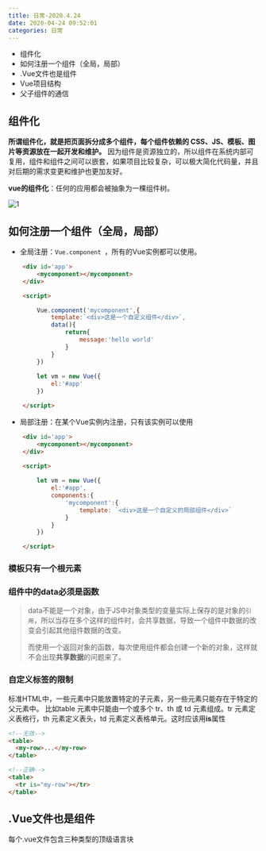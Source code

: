 ```yaml
---
title: 日常-2020.4.24
date: 2020-04-24 09:52:01
categories: 日常
---
```


* 组件化
* 如何注册一个组件（全局，局部）
* .Vue文件也是组件
* Vue项目结构
* 父子组件的通信

<!--more-->

## 组件化

**所谓组件化，就是把页面拆分成多个组件，每个组件依赖的 CSS、JS、模板、图片等资源放在一起开发和维护。** 因为组件是资源独立的，所以组件在系统内部可复用，组件和组件之间可以嵌套，如果项目比较复杂，可以极大简化代码量，并且对后期的需求变更和维护也更加友好。

**vue的组件化**：任何的应用都会被抽象为一棵组件树。

 ![1](https://img-blog.csdnimg.cn/20181220155021919)

## 如何注册一个组件（全局，局部）

* 全局注册：`Vue.component `，所有的Vue实例都可以使用。

```html
	<div id='app'>
        <mycomponent></mycomponent>
    </div>

    <script>

        Vue.component('mycomponent',{
            template:`<div>这是一个自定义组件</div>`,
            data(){
                return{
                    message:'hello world'
                }
            }
        })       
        
        let vm = new Vue({
            el:'#app'
        })

    </script>
```

* 局部注册：在某个Vue实例内注册，只有该实例可以使用

```html
	<div id='app'>
        <mycomponent></mycomponent>
    </div>

    <script>      
        
        let vm = new Vue({
            el:'#app',
            components:{
                'mycomponent':{
                    template: `<div>这是一个自定义的局部组件</div>`
                }
            }
        })

    </script>
```

### 模板只有一个根元素

### 组件中的data必须是函数

> data不能是一个对象，由于JS中对象类型的变量实际上保存的是对象的`引用`，所以当存在多个这样的组件时，会共享数据，导致一个组件中数据的改变会引起其他组件数据的改变。
>
> 而使用一个返回对象的函数，每次使用组件都会创建一个新的对象，这样就不会出现**共享数据**的问题来了。

### 自定义标签的限制

标准HTML中，一些元素中只能放置特定的子元素，另一些元素只能存在于特定的父元素中。 比如table 元素中只能由一个或多个 tr、th 或 td 元素组成。tr 元素定义表格行，th 元素定义表头，td 元素定义表格单元。这时应该用**is**属性

```html
<!--无效-->
<table>
  <my-row>...</my-row>
</table>

<!--正确-->
<table>
  <tr is="my-row"></tr>
</table>
```

## .Vue文件也是组件

每个.vue文件包含三种类型的顶级语言块 <template>, <script> 和 <style>。这三个部分分别代表了 html,js,css 

来看一个最简单的Vue组件，

```vue
<template>                                  <!--template标签内是html-->     
  <div class='page-index'>                  <!--注意里面只有一个根标签-->
    <Header></Header>                       <!--自定义的组件-->
    <div></div>
    <Footer></Footer>                       <!--自定义的组件-->
  </div>
</template>
<script>
import Header from '../components/header.vue'   //引用自定义组件
import Footer from '../components/footer.vue'   //引用自定义组件
export default {                                //export default里面写数据和方法
  components: { Header, Footer },               //组件
  data () {                                     //数据，记得用函数形式
    return {
      list: []
    }
  },
  created () {                                  //钩子函数
    this.getData()
  },
  methods: {                                    //方法
    getData () {
      })
    }
  }
}
</script>
<style>
  .article_list {margin: auto;}
</style>
```

## Vue项目结构

上次构建好项目后，没仔细看，今天来具体看一下

![JB0OlF.png](https://s1.ax1x.com/2020/04/24/JB0OlF.png)



* index.html：首页入口文件，浏览器中显示的页面

```html
<!DOCTYPE html>
<html>
  <head>
    <meta charset="utf-8">
    <meta name="viewport" content="width=device-width,initial-scale=1.0">
    <title>vuetest</title>
  </head>
  <body>
    <div id="app"></div>
    <!-- built files will be auto injected -->
  </body>
</html>
```

* main.js：项目的核心文件，主要完成了index.html中vue实例的挂载

```js
import Vue from 'vue'            //引入vue组件，才可以进行new Vue
import App from './App'          //引入App组件
import router from './router'    //引入路由组件

Vue.config.productionTip = false

/* eslint-disable no-new */
new Vue({
  el: '#app',
  router,
  components: { App },            //id为app的div中有一个名为App的组件
  template: '<App/>'
})
```

* APP.vue：项目入口文件

```vue
<template>
  <div id="app">
    <img src="./assets/logo.png">
    <router-view/>
  </div>
</template>

<script>
export default {
  name: 'App'
}
</script>

<style>
#app {
  font-family: 'Avenir', Helvetica, Arial, sans-serif;
  -webkit-font-smoothing: antialiased;
  -moz-osx-font-smoothing: grayscale;
  text-align: center;
  color: #2c3e50;
  margin-top: 60px;
}
</style>
```

现在就明显了，`index.html`里的div使用`main.js`中的挂载，去找App.vue这个组件去渲染，那么App.vue里已经有了logo图片 ，那么下面的`<router-view/>`是什么意思呢？

我么去找一下`src/router/index.js `这个文件、

```js
import Vue from 'vue'
import Router from 'vue-router'
import HelloWorld from '@/components/HelloWorld'

Vue.use(Router)

export default new Router({
  routes: [
    {
      path: '/',
      name: 'HelloWorld',
      component: HelloWorld
    }
  ]
})
//在index.js的代码中，建立了路由相关的内容，也就会渲染到app.vue下面的<router-view>中。在index.js中，将helloworld组件发布为路由，换句说，index.js在这里就是将helloword发布为路由
```

helloworld组件就是在图片logo下显示的内容了。

**顺序：index.html->main.js->App.vue->index.js->HelloWorld.vue**

## 父子组件的通信

**父组件通过props属性向下传递数据给子组件，子组件通过events事件给父组件发送消息**

* 子组件需要某个数据，就在内部定义一个`prop`属性，然后父组件把自己的data属性传递给子组件这个属性。 
* 子组件内部发生了什么事情的时候，就通过**自定义事件**来把这个事情涉及到的数据暴露出来，供父组件处理。 